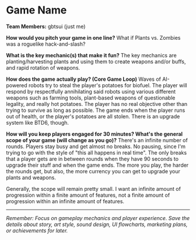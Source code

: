 # Game Name

**Team Members:** gbtsui (just me)

**How would you pitch your game in one line?**
What if Plants vs. Zombies was a roguelike hack-and-slash?

**What is the key mechanic(s) that make it fun?**
The key mechanics are planting/harvesting plants and using them to create weapons and/or buffs, and rapid rotation of weapons. 

**How does the game actually play? (Core Game Loop)**
Waves of AI-powered robots try to steal the player's potatoes for biofuel. The player will respond by respectfully annihilating said robots using
various different weapons such as farming tools, plant-based weapons of questionable legality, and really hot potatoes. The player has no real
objective other than trying to survive as long as possible. The game ends when the player runs out of health, or the player's potatoes are all
stolen. There is an upgrade system like BTD6, though. 

**How will you keep players engaged for 30 minutes? What's the general scope of your game (will change as you go)?**
There's an infinite number of rounds. Players stay busy and get almost no breaks. No pausing, since I'm trying to go with the style of "this all 
happens in real time". The only breaks that a player gets are in between rounds when they have 90 seconds to upgrade their stuff and when the game
ends. The more you play, the harder the rounds get, but also, the more currency you can get to upgrade your plants and weapons.

Generally, the scope will remain pretty small. I want an infinite amount of progression within a finite amount of features, not a finite amount
of progression within an infinite amount of features. 

---
*Remember: Focus on gameplay mechanics and player experience. Save the details about story, art style, sound design, UI flowcharts, marketing plans, or achievements for later.*
